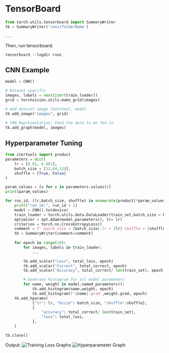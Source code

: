 # TensorBoard
```python
from torch.utils.tensorboard import SummaryWriter
tb = SummaryWriter('runs/folderName')

...
```

Then, run tensorboard:
```
tensorboard --logdir runs
```


## CNN Example
```python
model = CNN()

# Dataset specific 
images, labels = next(iter(train_loader))
grid = torchvision.utils.make_grid(images)

# Add dataset image (batched), model 
tb.add_image("images", grid)

# CNN Representation. Feed the data to be fed in
tb.add_graph(model, images)


```

## Hyperparameter Tuning

```python
from itertools import product
parameters = dict(
    lr = [0.01, 0.001],
    batch_size = [32,64,128],
    shuffle = [True, False]
)

param_values = [v for v in parameters.values()]
print(param_values)

for run_id, (lr,batch_size, shuffle) in enumerate(product(*param_values)):
    print("run id:", run_id + 1)
    model = CNN().to(device)
    train_loader = torch.utils.data.DataLoader(train_set,batch_size = batch_size, shuffle = shuffle)
    optimizer = opt.Adam(model.parameters(), lr= lr)
    criterion = torch.nn.CrossEntropyLoss()
    comment = f' batch_size = {batch_size} lr = {lr} shuffle = {shuffle}'
    tb = SummaryWriter(comment=comment)
    
    for epoch in range(10):
        for images, labels in train_loader:
            ...

        tb.add_scalar("Loss", total_loss, epoch)
        tb.add_scalar("Correct", total_correct, epoch)
        tb.add_scalar("Accuracy", total_correct/ len(train_set), epoch)

        # Generate histogram for all model parameters
        for name, weight in model.named_parameters():
            tb.add_histogram(name,weight, epoch)
            tb.add_histogram(f'{name}.grad',weight.grad, epoch)
    tb.add_hparams(
            {"lr": lr, "bsize": batch_size, "shuffle":shuffle},
            {
                "accuracy": total_correct/ len(train_set),
                "loss": total_loss,
            },
    )

tb.close()
```

Output:
![Training Loss Graphs](https://user-images.githubusercontent.com/38335479/167227040-a4e8bd90-4d5b-4a5f-a886-6bc190ff785c.png)
![Hyperparameter Graph](https://user-images.githubusercontent.com/38335479/167227051-73bda49f-c0b0-4750-8189-b09355d3d4d1.png)


